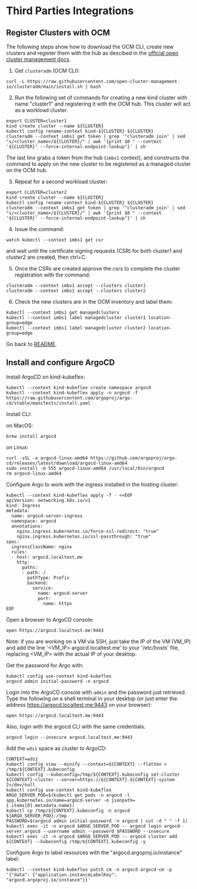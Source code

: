 # Third Parties Integrations

## Register Clusters with OCM

The following steps show how to download the OCM CLI, create new clusters and 
register them with the hub as descibed in the 
[official open cluster management docs](https://open-cluster-management.io/getting-started/installation/start-the-control-plane/).

1. Get `clusteradm` (OCM CLI):

```shell
curl -L https://raw.githubusercontent.com/open-cluster-management-io/clusteradm/main/install.sh | bash
```

2. Run the following set of commands for creating a new kind cluster with name "cluster1" and registering it with the
OCM hub. This cluster will act as a workload cluster.

```shell
export CLUSTER=cluster1
kind create cluster --name ${CLUSTER}
kubectl config rename-context kind-${CLUSTER} ${CLUSTER}
clusteradm --context imbs1 get token | grep '^clusteradm join' | sed "s/<cluster_name>/${CLUSTER}/" | awk '{print $0 " --context '${CLUSTER}' --force-internal-endpoint-lookup"}' | sh
```
The last line grabs a token from the hub (`imbs1` context), and constructs the command to apply on the new cluster
to be registered as a managed cluster on the OCM hub.

3. Repeat for a second workload cluster:

```shell
export CLUSTER=cluster2
kind create cluster --name ${CLUSTER}
kubectl config rename-context kind-${CLUSTER} ${CLUSTER}
clusteradm --context imbs1 get token | grep '^clusteradm join' | sed "s/<cluster_name>/${CLUSTER}/" | awk '{print $0 " --context '${CLUSTER}' --force-internal-endpoint-lookup"}' | sh
```

4. Issue the command:

```shell 
watch kubectl --context imbs1 get csr
```

and wait until the certificate signing requests (CSR) for both cluster1 and cluster2 are created, then 
ctrl+C.

5. Once the CSRs are created approve the csrs to complete the cluster registration with the command:

```shell
clusteradm --context imbs1 accept --clusters cluster1
clusteradm --context imbs1 accept --clusters cluster2
```

6. Check the new clusters are in the OCM inventory and label them:

```shell
kubectl --context imbs1 get managedclusters
kubectl --context imbs1 label managedcluster cluster1 location-group=edge
kubectl --context imbs1 label managedcluster cluster2 location-group=edge
```
Go back to [README](./README.md).

## Install and configure ArgoCD

Install ArgoCD on kind-kubeflex:

```shell
kubectl --context kind-kubeflex create namespace argocd
kubectl --context kind-kubeflex apply -n argocd -f https://raw.githubusercontent.com/argoproj/argo-cd/stable/manifests/install.yaml
```

Install CLI:

on MacOS:

```shell
brew install argocd
```

on Linux:

```shell
curl -sSL -o argocd-linux-amd64 https://github.com/argoproj/argo-cd/releases/latest/download/argocd-linux-amd64
sudo install -m 555 argocd-linux-amd64 /usr/local/bin/argocd
rm argocd-linux-amd64
```


Configure Argo to work with the ingress installed in the hosting cluster:

```shell
kubectl --context kind-kubeflex apply -f - <<EOF
apiVersion: networking.k8s.io/v1
kind: Ingress
metadata:
  name: argocd-server-ingress
  namespace: argocd
  annotations:
    nginx.ingress.kubernetes.io/force-ssl-redirect: "true"
    nginx.ingress.kubernetes.io/ssl-passthrough: "true"
spec:
  ingressClassName: nginx
  rules:
  - host: argocd.localtest.me
    http:
      paths:
      - path: /
        pathType: Prefix
        backend:
          service:
            name: argocd-server
            port:
              name: https
EOF
```

Open a browser to ArgoCD console:

```shell
open https://argocd.localtest.me:9443
```

Note: if you are working on a VM via SSH, just take the IP of the VM (VM_IP)
and add the line '<VM_IP> argocd.localtest.me' to your '/etc/hosts' file, replacing
<VM_IP> with the actual IP of your desktop. 

Get the password for Argo with:

```shell
kubectl config use-context kind-kubeflex
argocd admin initial-password -n argocd
```

Login into the ArgoCD console with `admin` and the password just retrieved. Type
the following on a shell terminal in your desktop (or just enter the address
https://argocd.localtest.me:9443 on your browser):

```shell
open https://argocd.localtest.me:9443
```

Also, login with the argocd CLI with the same credentials.

```shell
argocd login --insecure argocd.localtest.me:9443
```

Add the `wds1` space as cluster to ArgoCD:

```shell
CONTEXT=wds1
kubectl config view --minify --context=${CONTEXT} --flatten > /tmp/${CONTEXT}.kubeconfig
kubectl config --kubeconfig=/tmp/${CONTEXT}.kubeconfig set-cluster ${CONTEXT}-cluster --server=https://${CONTEXT}.${CONTEXT}-system 2>/dev/null
kubectl config use-context kind-kubeflex
ARGO_SERVER_POD=$(kubectl get pods -n argocd -l app.kubernetes.io/name=argocd-server -o jsonpath={.items[0].metadata.name})
kubectl cp /tmp/${CONTEXT}.kubeconfig -n argocd ${ARGO_SERVER_POD}:/tmp
PASSWORD=$(argocd admin initial-password -n argocd | cut -d " " -f 1)
kubectl exec -it -n argocd $ARGO_SERVER_POD -- argocd login argocd-server.argocd --username admin --password $PASSWORD --insecure 
kubectl exec -it -n argocd $ARGO_SERVER_POD -- argocd cluster add ${CONTEXT} --kubeconfig /tmp/${CONTEXT}.kubeconfig -y
```

Configure Argo to label resources with the "argocd.argoproj.io/instance" label:

```shell
kubectl --context kind-kubeflex patch cm -n argocd argocd-cm -p '{"data": {"application.instanceLabelKey": "argocd.argoproj.io/instance"}}'
```
